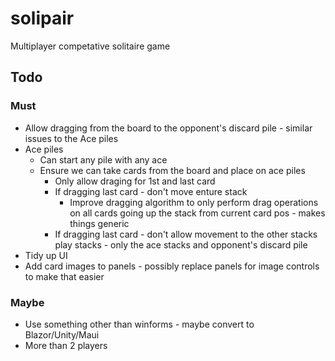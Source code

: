 # solipair

Multiplayer competative solitaire game

## Todo

### Must

- Allow dragging from the board to the opponent's discard pile - similar issues to the Ace piles
- Ace piles
	- Can start any pile with any ace
	- Ensure we can take cards from the board and place on ace piles
		- Only allow draging for 1st and last card
		- If dragging last card - don't move enture stack
			- Improve dragging algorithm to only perform drag operations on all cards going up the stack from current card pos - makes things generic
		- If dragging last card - don't allow movement to the other stacks play stacks - only the ace stacks and opponent's discard pile
- Tidy up UI
- Add card images to panels - possibly replace panels for image controls to make that easier

### Maybe

- Use something other than winforms - maybe convert to Blazor/Unity/Maui
- More than 2 players